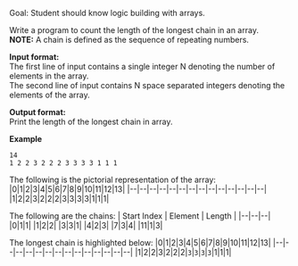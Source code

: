 Goal: Student should know logic building with arrays.  

Write a program to count the length of the longest chain in an array.  
**NOTE:** A chain is defined as the sequence of repeating numbers.

**Input format:**  
The first line of input contains a single integer N denoting the number of elements in the array.  
The second line of input contains N space separated integers denoting the elements of the array.  

**Output format:**  
Print the length of the longest chain in array.

**Example**
```
14
1 2 2 3 2 2 2 3 3 3 3 1 1 1
```
The following is the pictorial representation of the array:  
|0|1|2|3|4|5|6|7|8|9|10|11|12|13|
|--|--|--|--|--|--|--|--|--|--|--|--|--|--|
|1|2|2|3|2|2|2|3|3|3|3|1|1|1|


The following are the chains:
| Start Index | Element | Length |
|--|--|--|
|0|1|1|
|1|2|2|
|3|3|1|
|4|2|3|
|7|3|4|
|11|1|3|

The longest chain is highlighted below: 
|0|1|2|3|4|5|6|7|8|9|10|11|12|13|
|--|--|--|--|--|--|--|--|--|--|--|--|--|--|
|1|2|2|3|2|2|2|`3`|`3`|`3`|`3`|1|1|1|
